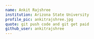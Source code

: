 ```yaml
---
name: Ankit Rajshree
institution: Arizona State University
profile_pic: ankitrajshree.jpg
quote: git push code and git get paid
github_user: ankitrajshree
---
```

